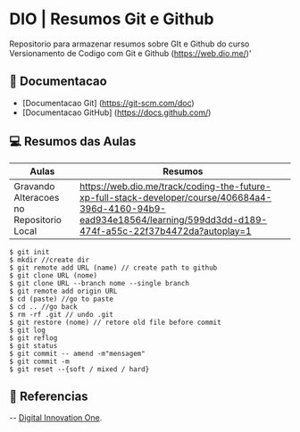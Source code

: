
# DIO | Resumos Git e Github

Repositorio para armazenar resumos sobre GIt e Github do curso Versionamento de Codigo com Git e Github (https://web.dio.me/)'

## 📑 Documentacao
- [Documentacao Git] (https://git-scm.com/doc)
- [Documentacao GitHub] (https://docs.github.com/)

## 💻 Resumos das Aulas
| Aulas | Resumos |
| -----| ---------|
|Gravando Alteracoes no Repositorio Local |https://web.dio.me/track/coding-the-future-xp-full-stack-developer/course/406684a4-396d-4160-94b9-ead934e18564/learning/599dd3dd-d189-474f-a55c-22f37b4472da?autoplay=1|

```
$ git init
$ mkdir //create dir
$ git remote add URL (name) // create path to github
$ git clone URL (nome)
$ git clone URL --branch nome --single branch
$ git remote add origin URL
$ cd (paste) //go to paste
$ cd .. //go back
$ rm -rf .git // undo .git 
$ git restore (nome) // retore old file before commit
$ git log
$ git reflog
$ git status
$ git commit -- amend -m"mensagem"
$ git commit -m
$ git reset --{soft / mixed / hard}
```

## 🔎 Referencias
-- [Digital Innovation One]().

